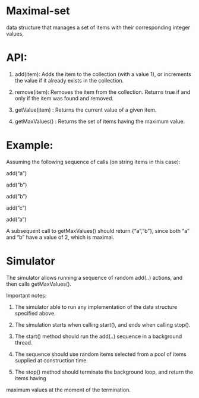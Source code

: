 # Maximal-set
data structure that manages a set of items with their corresponding integer values,

# API:

1. add(item)​: Adds the item to the collection (with a value 1), or increments the value if it already exists in the collection.

2. remove(item)​: Removes the item from the collection. Returns true if and only if the item was found and removed.

3. getValue(item) : ​Returns the current value of a given item.

4. getMaxValues() : ​Returns the set of items having the maximum value.

# Example:

Assuming the following sequence of calls (on string items in this case):

add(“a”)

add(”b”)

add(”b”)

add(”c”)

add(”a”)

A subsequent call to getMaxValues() should return {“a”,”b”}, since both “a” and “b” have a value of 2, which is maximal.


# Simulator
The simulator allows running a sequence of random add(..) actions, and then calls getMaxValues().

Important notes:

1. The simulator able to run any implementation of the data structure specified above.

2. The simulation starts when calling start(), and ends when calling stop().

3. The start() method should run the add(..) sequence in a background thread.

4. The sequence should use random items selected from a pool of items supplied at construction time.

5. The stop() method should terminate the background loop, and return the items having

maximum values at the moment of the termination.
